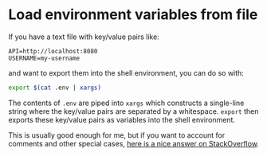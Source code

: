 # Load environment variables from file

If you have a text file with key/value pairs like:

```
API=http://localhost:8080
USERNAME=my-username
```

and want to export them into the shell environment, you can do so with:

```bash
export $(cat .env | xargs)
```

The contents of `.env` are piped into `xargs` which constructs a single-line string where the key/value pairs are separated by a whitespace. `export` then exports these key/value pairs as variables into the shell environment.

This is usually good enough for me, but if you want to account for comments and other special cases, [here is a nice answer on StackOverflow](https://stackoverflow.com/questions/19331497/set-environment-variables-from-file-of-key-value-pairs).
